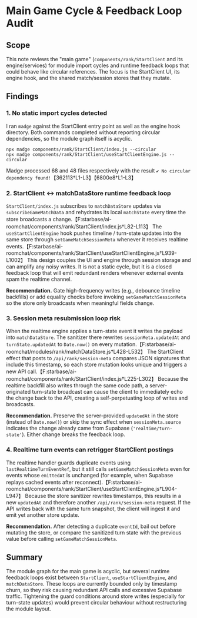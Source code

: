 # Main Game Cycle & Feedback Loop Audit

## Scope
This note reviews the "main game" (`components/rank/StartClient` and its engine/services) for module import cycles and runtime feedback loops that could behave like circular references. The focus is the StartClient UI, its engine hook, and the shared match/session stores that they mutate.

## Findings

### 1. No static import cycles detected
I ran `madge` against the StartClient entry point as well as the engine hook directory. Both commands completed without reporting circular dependencies, so the module graph itself is acyclic.

```
npx madge components/rank/StartClient/index.js --circular
npx madge components/rank/StartClient/useStartClientEngine.js --circular
```

Madge processed 68 and 48 files respectively with the result `✔ No circular dependency found!`【362113†L1-L3】【6800e8†L1-L3】

### 2. StartClient ↔ matchDataStore runtime feedback loop
`StartClient/index.js` subscribes to `matchDataStore` updates via `subscribeGameMatchData` and rehydrates its local `matchState` every time the store broadcasts a change.【F:starbase/ai-roomchat/components/rank/StartClient/index.js†L82-L113】 The `useStartClientEngine` hook pushes timeline / turn-state updates into the same store through `setGameMatchSessionMeta` whenever it receives realtime events.【F:starbase/ai-roomchat/components/rank/StartClient/useStartClientEngine.js†L939-L1002】 This design couples the UI and engine through session storage and can amplify any noisy writes. It is not a static cycle, but it is a closed feedback loop that will emit redundant renders whenever external events spam the realtime channel.

**Recommendation.** Gate high-frequency writes (e.g., debounce timeline backfills) or add equality checks before invoking `setGameMatchSessionMeta` so the store only broadcasts when meaningful fields change.

### 3. Session meta resubmission loop risk
When the realtime engine applies a turn-state event it writes the payload into `matchDataStore`. The sanitizer there rewrites `sessionMeta.updatedAt` and `turnState.updatedAt` to `Date.now()` on every mutation.【F:starbase/ai-roomchat/modules/rank/matchDataStore.js†L428-L532】 The StartClient effect that posts to `/api/rank/session-meta` compares JSON signatures that include this timestamp, so each store mutation looks unique and triggers a new API call.【F:starbase/ai-roomchat/components/rank/StartClient/index.js†L225-L302】 Because the realtime backfill also writes through the same code path, a server-originated turn-state broadcast can cause the client to immediately echo the change back to the API, creating a self-perpetuating loop of writes and broadcasts.

**Recommendation.** Preserve the server-provided `updatedAt` in the store (instead of `Date.now()`) or skip the sync effect when `sessionMeta.source` indicates the change already came from Supabase (`'realtime/turn-state'`). Either change breaks the feedback loop.

### 4. Realtime turn events can retrigger StartClient postings
The realtime handler guards duplicate events using `lastRealtimeTurnEventRef`, but it still calls `setGameMatchSessionMeta` even for events whose `emittedAt` is unchanged (for example, when Supabase replays cached events after reconnect).【F:starbase/ai-roomchat/components/rank/StartClient/useStartClientEngine.js†L904-L947】 Because the store sanitizer rewrites timestamps, this results in a new `updatedAt` and therefore another `/api/rank/session-meta` request. If the API writes back with the same turn snapshot, the client will ingest it and emit yet another store update.

**Recommendation.** After detecting a duplicate `eventId`, bail out before mutating the store, or compare the sanitized turn state with the previous value before calling `setGameMatchSessionMeta`.

## Summary
The module graph for the main game is acyclic, but several runtime feedback loops exist between `StartClient`, `useStartClientEngine`, and `matchDataStore`. These loops are currently bounded only by timestamp churn, so they risk causing redundant API calls and excessive Supabase traffic. Tightening the guard conditions around store writes (especially for turn-state updates) would prevent circular behaviour without restructuring the module layout.
